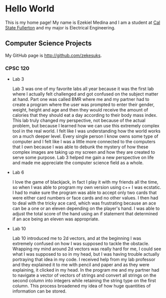 # Hello World

This is my home page! My name is Ezekiel Medina and I am a student at [Cal State Fullerton](http://www.fullerton.edu/) and my major is Electrical Engineering.

## Computer Science Projects

My GitHub page is http://github.com/zekesuks.

### CPSC 120

* Lab 3

    Lab 3 was one of my favorite labs all year because it was the first lab where I actually felt challenged and got confused on the subject matter at hand. Part one was called BMR where me and my partner had to create a program where the user was prompted to enter their gender, weight, height and age and then they would receive the amount of calories that they should eat a day according to their body mass index. This lab truly changed my perspective, not because of the actual problem, but because I learned how we can use this extremely complex tool in the real world. I felt like I was understanding how the world works on a much deeper level. Every single person I know owns some type of computer and I felt like I was a little more connected to the computers that I own because I was able to debunk the mystery of how these complex images are taking up my screen and how they are created to serve some purpose. Lab 3 helped me gain a new perspective on life and made me appreciate the computer science field as a whole.
    
* Lab 6

    I love the game of blackjack, in fact I play it with my friends all the time, so when I was able to program my own version using c++ I was ecstatic. I had to make sure the program was able to accept only two cards that were either card numbers or face cards and no other values. I then had to deal with the tricky ace card, which was frustrating because an ace can be a one or an eleven depending on the player's hand. I was able to adjust the total score of the hand using an if statement that determined if an ace being an eleven was appropriate.

* Lab 10

    Lab 10 introduced me to 2d vectors, and at the beginning I was extremely confused on how I was supposed to tackle the obstacle. Wrapping my mind around 2d vectors was really hard for me, I could see what I was supposed to so in my head, but I was having trouble actually portraying that idea in my code. I received help from my lab professor and they explained it to me with pencil and paper and as they were explaining, it clicked in my head. In the program me and my partner had to navigate a vector of vectors of strings and convert all strings on the second column into integers while retaining the string type on the first column. This process broadened my idea of how huge quantities of information can be stored.